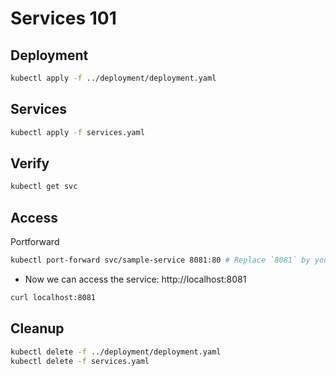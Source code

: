 # Services 101

## Deployment

```bash
kubectl apply -f ../deployment/deployment.yaml
```

## Services

```bash
kubectl apply -f services.yaml
```

## Verify

```bash
kubectl get svc
```

## Access

Portforward

```bash
kubectl port-forward svc/sample-service 8081:80 # Replace `8081` by your favorite available port
```

- Now we can access the service: http://localhost:8081

```bash
curl localhost:8081
```

## Cleanup

```bash
kubectl delete -f ../deployment/deployment.yaml
kubectl delete -f services.yaml
```

